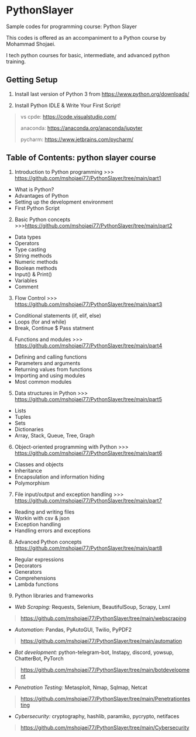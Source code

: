 # PythonSlayer
Sample codes for programming course: Python Slayer

This codes is offered as an accompaniment to a Python course by Mohammad Shojaei.

I tech python courses for basic, intermediate, and advanced python training.

Getting Setup
-------------

1) Install last version of Python 3 from https://www.python.org/downloads/

2) Install Python IDLE & Write Your First Script! 
> vs cpde: https://code.visualstudio.com/
> 
> anaconda: https://anaconda.org/anaconda/jupyter
> 
> pycharm: https://www.jetbrains.com/pycharm/


Table of Contents: python slayer course
-------------
1. Introduction to Python programming >>> https://github.com/mshojaei77/PythonSlayer/tree/main/part1
- What is Python?
- Advantages of Python
- Setting up the development environment
- First Python Script 

2. Basic Python concepts >>>https://github.com/mshojaei77/PythonSlayer/tree/main/part2
- Data types 
- Operators
- Type casting
- String methods
- Numeric methods
- Boolean methods
- Input() & Print()
- Variables
- Comment

3. Flow Control >>> https://github.com/mshojaei77/PythonSlayer/tree/main/part3
- Conditional statements (if, elif, else)
- Loops (for and while)
- Break, Continue $ Pass statment

4. Functions and modules >>> https://github.com/mshojaei77/PythonSlayer/tree/main/part4
- Defining and calling functions
- Parameters and arguments
- Returning values from functions
- Importing and using modules
- Most common modules

5. Data structures in Python >>> https://github.com/mshojaei77/PythonSlayer/tree/main/part5
- Lists
- Tuples
- Sets
- Dictionaries
- Array, Stack, Queue, Tree, Graph

6. Object-oriented programming with Python >>> https://github.com/mshojaei77/PythonSlayer/tree/main/part6
- Classes and objects
- Inheritance
- Encapsulation and information hiding
- Polymorphism

7. File input/output and exception handling >>> https://github.com/mshojaei77/PythonSlayer/tree/main/part7
- Reading and writing files
- Workin with csv & json
- Exception handling
- Handling errors and exceptions

8. Advanced Python concepts https://github.com/mshojaei77/PythonSlayer/tree/main/part8
- Regular expressions
- Decorators
- Generators
- Comprehensions
- Lambda functions

9. Python libraries and frameworks 
- *Web Scraping:* Requests, Selenium, BeautifulSoup, Scrapy, Lxml 
> https://github.com/mshojaei77/PythonSlayer/tree/main/webscraping
- *Automation:* Pandas, PyAutoGUI, Twilio, PyPDF2 
> https://github.com/mshojaei77/PythonSlayer/tree/main/automation
- *Bot development:* python-telegram-bot, Instapy, discord, yowsup, ChatterBot, PyTorch 
> https://github.com/mshojaei77/PythonSlayer/tree/main/botdevelopment
- *Penetration Testing:* Metasploit, Nmap, Sqlmap, Netcat
> https://github.com/mshojaei77/PythonSlayer/tree/main/Penetrationtesting
- *Cybersecurity:* cryptography, hashlib, paramiko, pycrypto, netifaces
> https://github.com/mshojaei77/PythonSlayer/tree/main/Cybersecurity

